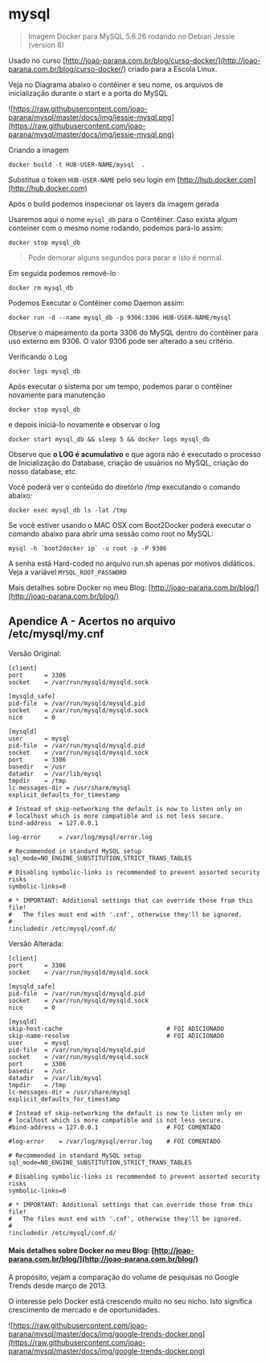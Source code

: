 # mysql

> Imagem Docker para MySQL 5.6.26 rodando no Debian Jessie (version 8)

Usado no curso [http://joao-parana.com.br/blog/curso-docker/](http://joao-parana.com.br/blog/curso-docker/) criado para a Escola Linux.


Veja no Diagrama abaixo o contêiner e seu nome, os arquivos de inicialização durante o start e a porta do MySQL

![https://raw.githubusercontent.com/joao-parana/mysql/master/docs/img/jessie-mysql.png](https://raw.githubusercontent.com/joao-parana/mysql/master/docs/img/jessie-mysql.png)


Criando a imagem

    docker build -t HUB-USER-NAME/mysql  .

Substitua o token `HUB-USER-NAME` pelo seu login em [http://hub.docker.com](http://hub.docker.com)

Após o build podemos inspecionar os layers da imagem gerada

<script type="text/javascript" src="https://asciinema.org/a/eu83kxrvgk0to1v5f4imp3xzj.js" id="asciicast-eu83kxrvgk0to1v5f4imp3xzj" async></script>

Usaremos aqui o nome `mysql_db` para o Contêiner.
Caso exista algum conteiner com o mesmo nome rodando, 
podemos pará-lo assim:

    docker stop mysql_db

> Pode demorar alguns segundos para parar e isto é normal.

Em seguida podemos removê-lo

    docker rm mysql_db

Podemos Executar o Contêiner como Daemon assim:

    docker run -d --name mysql_db -p 9306:3306 HUB-USER-NAME/mysql

Observe o mapeamento da porta 3306 do MySQL dentro do contêiner 
para uso externo em 9306. O valor 9306 pode ser alterado a seu critério.

Verificando o Log

    docker logs mysql_db

Após executar o sistema por um tempo, podemos parar o contêiner 
novamente para manutenção

    docker stop mysql_db

e depois iniciá-lo novamente e observar o log

    docker start mysql_db && sleep 5 && docker logs mysql_db

Observe que **o LOG é acumulativo** e que agora não é executado o 
processo de Inicialização do Database, criação de usuários no MySQL, 
criação do nosso database, etc. 

Você poderá ver o conteúdo do diretório /tmp executando o comando abaixo:

    docker exec mysql_db ls -lat /tmp

Se você estiver usando o MAC OSX com Boot2Docker 
poderá executar o comando abaixo para abrir uma sessão como 
root no MySQL:

    mysql -h `boot2docker ip` -u root -p -P 9306

A senha está Hard-coded no arquivo run.sh
apenas por motivos didáticos. Veja a variável `MYSQL_ROOT_PASSWORD`


Mais detalhes sobre Docker no meu Blog: [http://joao-parana.com.br/blog/](http://joao-parana.com.br/blog/)

## Apendice A - Acertos no arquivo /etc/mysql/my.cnf

Versão Original:

    [client]
    port      = 3306
    socket    = /var/run/mysqld/mysqld.sock

    [mysqld_safe]
    pid-file  = /var/run/mysqld/mysqld.pid
    socket    = /var/run/mysqld/mysqld.sock
    nice      = 0

    [mysqld]
    user      = mysql
    pid-file  = /var/run/mysqld/mysqld.pid
    socket    = /var/run/mysqld/mysqld.sock
    port      = 3306
    basedir   = /usr
    datadir   = /var/lib/mysql
    tmpdir    = /tmp
    lc-messages-dir = /usr/share/mysql
    explicit_defaults_for_timestamp

    # Instead of skip-networking the default is now to listen only on
    # localhost which is more compatible and is not less secure.
    bind-address  = 127.0.0.1

    log-error     = /var/log/mysql/error.log

    # Recommended in standard MySQL setup
    sql_mode=NO_ENGINE_SUBSTITUTION,STRICT_TRANS_TABLES

    # Disabling symbolic-links is recommended to prevent assorted security risks
    symbolic-links=0

    # * IMPORTANT: Additional settings that can override those from this file!
    #   The files must end with '.cnf', otherwise they'll be ignored.
    #
    !includedir /etc/mysql/conf.d/

Versão Alterada:

    [client]
    port      = 3306
    socket    = /var/run/mysqld/mysqld.sock

    [mysqld_safe]
    pid-file  = /var/run/mysqld/mysqld.pid
    socket    = /var/run/mysqld/mysqld.sock
    nice      = 0

    [mysqld]
    skip-host-cache                             # FOI ADICIONADO
    skip-name-resolve                           # FOI ADICIONADO
    user      = mysql
    pid-file  = /var/run/mysqld/mysqld.pid
    socket    = /var/run/mysqld/mysqld.sock
    port      = 3306
    basedir   = /usr
    datadir   = /var/lib/mysql
    tmpdir    = /tmp
    lc-messages-dir = /usr/share/mysql
    explicit_defaults_for_timestamp

    # Instead of skip-networking the default is now to listen only on
    # localhost which is more compatible and is not less secure.
    #bind-address = 127.0.0.1                   # FOI COMENTADO

    #log-error    = /var/log/mysql/error.log    # FOI COMENTADO

    # Recommended in standard MySQL setup
    sql_mode=NO_ENGINE_SUBSTITUTION,STRICT_TRANS_TABLES

    # Disabling symbolic-links is recommended to prevent assorted security risks
    symbolic-links=0

    # * IMPORTANT: Additional settings that can override those from this file!
    #   The files must end with '.cnf', otherwise they'll be ignored.
    #
    !includedir /etc/mysql/conf.d/


#### Mais detalhes sobre Docker no meu Blog: [http://joao-parana.com.br/blog/](http://joao-parana.com.br/blog/)

A propósito, vejam a comparação do volume de pesquisas no Google Trends desde março de 2013.

O interesse pelo Docker está crescendo muito no seu nicho. 
Isto significa crescimento de mercado e de oportunidades.

![https://raw.githubusercontent.com/joao-parana/mysql/master/docs/img/google-trends-docker.png](https://raw.githubusercontent.com/joao-parana/mysql/master/docs/img/google-trends-docker.png)

